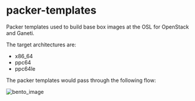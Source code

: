 packer-templates
================

Packer templates used to build base box images at the OSL for OpenStack and
Ganeti.

The target architectures are:

* x86_64
* ppc64
* ppc64le


The packer templates would pass through the following flow:

![bento_image](https://github.com/osuosl/packer-templates/blob/8999573613731f6271a189e6ebeb1e8cb36bdd9e/bento_usage.dot.svg)
